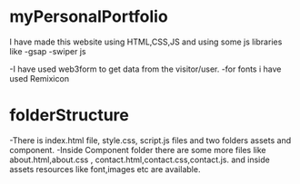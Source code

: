 # myPersonalPortfolio

I have made this website using HTML,CSS,JS and using some js libraries like
-gsap
-swiper js

-I have used web3form to get data from the visitor/user.
-for fonts i have used Remixicon

# folderStructure

-There is index.html file, style.css, script.js files
and two folders assets and component.
-Inside Component folder there are some more files like about.html,about.css , contact.html,contact.css,contact.js.
and inside assets resources like font,images etc are available.
